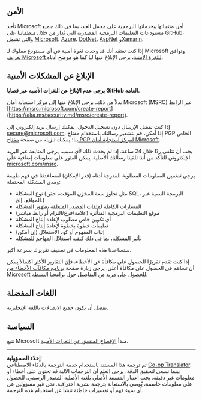 <!--
CO_OP_TRANSLATOR_METADATA:
{
  "original_hash": "57f14126c1c6add76b3aef3844dfe4e3",
  "translation_date": "2025-09-03T21:31:23+00:00",
  "source_file": "SECURITY.md",
  "language_code": "ar"
}
-->
## الأمن

تأخذ Microsoft أمن منتجاتها وخدماتها البرمجية على محمل الجد، بما في ذلك جميع مستودعات التعليمات البرمجية المصدرية التي تُدار من خلال منظماتنا على GitHub، والتي تشمل [Microsoft](https://github.com/Microsoft)، [Azure](https://github.com/Azure)، [DotNet](https://github.com/dotnet)، [AspNet](https://github.com/aspnet) و[Xamarin](https://github.com/xamarin).

إذا كنت تعتقد أنك قد وجدت ثغرة أمنية في أي مستودع مملوك لـ Microsoft وتوافق [تعريف Microsoft للثغرة الأمنية](https://aka.ms/security.md/definition)، يرجى الإبلاغ عنها لنا كما هو موضح أدناه.

## الإبلاغ عن المشكلات الأمنية

**يرجى عدم الإبلاغ عن الثغرات الأمنية عبر قضايا GitHub العامة.**

بدلاً من ذلك، يرجى الإبلاغ عنها إلى مركز استجابة أمان Microsoft (MSRC) عبر الرابط [https://msrc.microsoft.com/create-report](https://aka.ms/security.md/msrc/create-report).

إذا كنت تفضل الإرسال دون تسجيل الدخول، يمكنك إرسال بريد إلكتروني إلى [secure@microsoft.com](mailto:secure@microsoft.com). إذا أمكن، قم بتشفير رسالتك باستخدام مفتاح PGP الخاص بنا؛ يمكنك تنزيله من صفحة [مفتاح PGP لمركز استجابة أمان Microsoft](https://aka.ms/security.md/msrc/pgp).

يجب أن تتلقى ردًا خلال 24 ساعة. إذا لم يحدث ذلك لأي سبب، يرجى المتابعة عبر البريد الإلكتروني للتأكد من أننا تلقينا رسالتك الأصلية. يمكن العثور على معلومات إضافية على [microsoft.com/msrc](https://www.microsoft.com/msrc).

يرجى تضمين المعلومات المطلوبة المدرجة أدناه (قدر الإمكان) لمساعدتنا في فهم طبيعة ومدى المشكلة المحتملة:

  * نوع المشكلة (مثل تجاوز سعة المخزن المؤقت، حقن SQL، البرمجة النصية عبر المواقع، إلخ.)
  * المسارات الكاملة لملفات المصدر المتعلقة بظهور المشكلة
  * موقع التعليمات البرمجية المتأثرة (علامة/فرع/التزام أو رابط مباشر)
  * أي تكوين خاص مطلوب لإعادة إنتاج المشكلة
  * تعليمات خطوة بخطوة لإعادة إنتاج المشكلة
  * إثبات المفهوم أو كود الاستغلال (إن أمكن)
  * تأثير المشكلة، بما في ذلك كيفية استغلال المهاجم للمشكلة

ستساعدنا هذه المعلومات في تصنيف تقريرك بسرعة أكبر.

إذا كنت تقدم تقريرًا للحصول على مكافأة عن الأخطاء، فإن التقارير الأكثر اكتمالاً يمكن أن تساهم في الحصول على مكافأة أعلى. يرجى زيارة صفحة [برنامج مكافآت الأخطاء من Microsoft](https://aka.ms/security.md/msrc/bounty) للحصول على مزيد من التفاصيل حول برامجنا النشطة.

## اللغات المفضلة

نفضل أن تكون جميع الاتصالات باللغة الإنجليزية.

## السياسة

تتبع Microsoft مبدأ [الإفصاح المنسق عن الثغرات الأمنية](https://aka.ms/security.md/cvd).

---

**إخلاء المسؤولية**:  
تم ترجمة هذا المستند باستخدام خدمة الترجمة بالذكاء الاصطناعي [Co-op Translator](https://github.com/Azure/co-op-translator). بينما نسعى لتحقيق الدقة، يرجى العلم أن الترجمات الآلية قد تحتوي على أخطاء أو معلومات غير دقيقة. يجب اعتبار المستند الأصلي بلغته الأصلية المصدر الرسمي. للحصول على معلومات حاسمة، يُوصى بالاستعانة بترجمة بشرية احترافية. نحن غير مسؤولين عن أي سوء فهم أو تفسيرات خاطئة تنشأ عن استخدام هذه الترجمة.